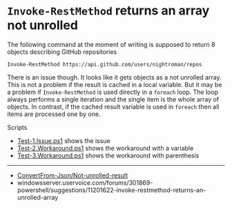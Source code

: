 # `Invoke-RestMethod` returns an array not unrolled

The following command at the moment of writing is supposed to return 8 objects
describing GitHub repositories

    Invoke-RestMethod https://api.github.com/users/nightroman/repos

There is an issue though. It looks like it gets objects as a not unrolled array.
This is not a problem if the result is cached in a local variable. But it may
be a problem if `Invoke-RestMethod` is used directly in a `foreach` loop. The
loop always performs a single iteration and the single item is the whole array
of objects. In contrast, if the cached result variable is used in `foreach`
then all items are processed one by one.

Scripts

- [Test-1.Issue.ps1](Test-1.Issue.ps1) shows the issue
- [Test-2.Workaround.ps1](Test-2.Workaround.ps1) shows the workaround with a variable
- [Test-3.Workaround.ps1](Test-3.Workaround.ps1) shows the workaround with parenthesis

***

- [ConvertFrom-Json/Not-unrolled-result](../../ConvertFrom-Json/Not-unrolled-result)
- windowsserver.uservoice.com/forums/301869-powershell/suggestions/11201622-invoke-restmethod-returns-an-unrolled-array
